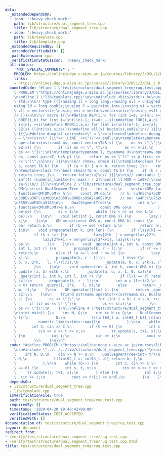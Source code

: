 ```yaml
---
data:
  _extendedDependsOn:
  - icon: ':heavy_check_mark:'
    path: lib/structure/dual_segment_tree.cpp
    title: lib/structure/dual_segment_tree.cpp
  - icon: ':heavy_check_mark:'
    path: lib/template.cpp
    title: lib/template.cpp
  _extendedRequiredBy: []
  _extendedVerifiedWith: []
  _pathExtension: cpp
  _verificationStatusIcon: ':heavy_check_mark:'
  attributes:
    '*NOT_SPECIAL_COMMENTS*': ''
    PROBLEM: https://onlinejudge.u-aizu.ac.jp/courses/library/3/DSL/2/DSL_2_D
    links:
    - https://onlinejudge.u-aizu.ac.jp/courses/library/3/DSL/2/DSL_2_D
  bundledCode: "#line 1 \"test/structure/dual_segment_tree/ruq.test.cpp\"\n#define\
    \ PROBLEM \"https://onlinejudge.u-aizu.ac.jp/courses/library/3/DSL/2/DSL_2_D\"\
    \n\n#line 1 \"lib/template.cpp\"\n\n\n#include <bits/stdc++.h>\nusing namespace\
    \ std;\n\n// type {{{\nusing ll = long long;\nusing ull = unsigned long long;\n\
    using ld = long double;\nusing P = pair<int,int>;\nusing vi = vector<int>;\nusing\
    \ vll = vector<ll>;\nusing vvi = vector<vector<int>>;\nusing vvll = vector<vector<ll>>;\n\
    // }}}\n\n\n// macro {{{\n#define REP(i,n) for (int i=0; i<(n); ++i)\n#define\
    \ RREP(i,n) for (int i=(int)(n)-1; i>=0; --i)\n#define FOR(i,a,n) for (int i=(a);\
    \ i<(n); ++i)\n#define RFOR(i,a,n) for (int i=(int)(n)-1; i>=(a); --i)\n\n#define\
    \ SZ(x) ((int)(x).size())\n#define all(x) begin(x),end(x)\n// }}}\n\n\n// debug\
    \ {{{\n#define dump(x) cerr<<#x<<\" = \"<<(x)<<endl\n#define debug(x) cerr<<#x<<\"\
    \ = \"<<(x)<<\" (L\"<<__LINE__<<\")\"<< endl;\n\ntemplate<typename T>\nostream&\
    \ operator<<(ostream& os, const vector<T>& v) {\n    os << \"[\";\n    REP (i,\
    \ SZ(v)) {\n        if (i) os << \", \";\n        os << v[i];\n    }\n    return\
    \ os << \"]\";\n}\n\ntemplate<typename T, typename U>\nostream& operator<<(ostream&\
    \ os, const pair<T, U>& p) {\n    return os << \"(\" << p.first << \" \" << p.second\
    \ << \")\";\n}\n// }}}\n\n\n// chmax, chmin {{{\ntemplate<class T>\nbool chmax(T&\
    \ a, const T& b) {\n    if (a < b) { a = b; return true; }\n    return false;\n\
    }\ntemplate<class T>\nbool chmin(T& a, const T& b) {\n    if (b < a) { a = b;\
    \ return true; }\n    return false;\n}\n// }}}\n\n\n// constants {{{\n#define\
    \ inf(T) (numeric_limits<T>::max() / 2)\nconst ll MOD = 1e9+7;\nconst ld EPS =\
    \ 1e-9;\n// }}}\n\n\n#line 2 \"lib/structure/dual_segment_tree.cpp\"\n\ntemplate<typename\
    \ OM>\nstruct DualSegmentTree {\n    int n, sz;\n    vector<OM> lazy;\n    const\
    \ function<OM(OM,OM)> h;\n    const OM oe;\n    // h: \u4F5C\u7528\u7D20\u3092\
    \u30DE\u30FC\u30B8\u3059\u308B\u95A2\u6570\n    // oe: \u4F5C\u7528\u7D20\u306E\
    \u5358\u4F4D\u5143\n\n    DualSegmentTree(\n            int n,\n            const\
    \ function<OM(OM,OM)>& h,\n            const OM& oe\n            ) : n(n), h(h),\
    \ oe(oe) {\n        sz = 1;\n        while (sz < n) sz <<= 1;\n        lazy.assign(2*sz,\
    \ oe);\n    }\n\n    void set(int i, const OM& x) {\n        lazy.at(i + sz) =\
    \ x;\n    }\n\n    OM merge(const OM& a, const OM& b) const {\n        if (a ==\
    \ oe) return b;\n        if (b == oe) return a;\n        return h(a, b);\n   \
    \ }\n\n    void propagate(int k, int len) {\n        if (lazy[k] == oe) return;\n\
    \        if (k < sz) {\n            lazy[2*k  ] = merge(lazy[2*k  ], lazy[k]);\n\
    \            lazy[2*k+1] = merge(lazy[2*k+1], lazy[k]);\n            lazy[k] =\
    \ oe;\n        }\n    }\n\n    void _update(int a, int b, const OM& x, int k,\
    \ int l, int r) {\n        propagate(k, r - l);\n        if (r <= a or b <= l)\
    \ return;\n        else if (a <= l and r <= b) {\n            lazy[k] = merge(lazy[k],\
    \ x);\n            propagate(k, r - l);\n        } else {\n            _update(a,\
    \ b, x, 2*k,   l, (l+r)/2);\n            _update(a, b, x, 2*k+1, (l+r)/2, r);\n\
    \        }\n    }\n\n    void update(int a, int b, const OM& x) {\n        //\
    \ update [a, b) with x.\n        _update(a, b, x, 1, 0, sz);\n    }\n\n    OM\
    \ _query(int i, int k, int l, int r) {\n        if (l+1 == r) return lazy[l +\
    \ sz];\n        propagate(k, r - l);\n        int m = (l+r)/2;\n        if (i\
    \ < m) return _query(i, 2*k,   l, m);\n        else       return _query(i, 2*k+1,\
    \ m, r);\n    }\n\n    OM operator[](int i) {\n        return _query(i, 1, 0,\
    \ sz);\n    }\n\n    friend ostream& operator<<(ostream& os, DualSegmentTree&\
    \ s) {\n        os << \"[\";\n        for (int i = 0; i < s.n; ++i) {\n      \
    \      if (i) os << \" \";\n            os << s[i];\n        }\n        return\
    \ os << \"]\";\n    }\n};\n#line 4 \"test/structure/dual_segment_tree/ruq.test.cpp\"\
    \n\nint main() {\n    int N, Q;\n    cin >> N >> Q;\n    DualSegmentTree<int>\
    \ tr(\n            N,\n            [](int64_t a, int64_t b){ return b; },\n  \
    \          numeric_limits<int>::max()\n            );\n\n    while (Q--) {\n \
    \       int C; cin >> C;\n        if (C == 0) {\n            int s, t, x;\n  \
    \          cin >> s >> t >> x;\n            tr.update(s, t+1, x);\n        } else\
    \ {\n            int i;\n            cin >> i;\n            cout << tr[i] << endl;\n\
    \        }\n    }\n}\n"
  code: "#define PROBLEM \"https://onlinejudge.u-aizu.ac.jp/courses/library/3/DSL/2/DSL_2_D\"\
    \n\n#include \"../../../lib/structure/dual_segment_tree.cpp\"\n\nint main() {\n\
    \    int N, Q;\n    cin >> N >> Q;\n    DualSegmentTree<int> tr(\n           \
    \ N,\n            [](int64_t a, int64_t b){ return b; },\n            numeric_limits<int>::max()\n\
    \            );\n\n    while (Q--) {\n        int C; cin >> C;\n        if (C\
    \ == 0) {\n            int s, t, x;\n            cin >> s >> t >> x;\n       \
    \     tr.update(s, t+1, x);\n        } else {\n            int i;\n          \
    \  cin >> i;\n            cout << tr[i] << endl;\n        }\n    }\n}\n"
  dependsOn:
  - lib/structure/dual_segment_tree.cpp
  - lib/template.cpp
  isVerificationFile: true
  path: test/structure/dual_segment_tree/ruq.test.cpp
  requiredBy: []
  timestamp: '2020-04-20 18:48:42+09:00'
  verificationStatus: TEST_ACCEPTED
  verifiedWith: []
documentation_of: test/structure/dual_segment_tree/ruq.test.cpp
layout: document
redirect_from:
- /verify/test/structure/dual_segment_tree/ruq.test.cpp
- /verify/test/structure/dual_segment_tree/ruq.test.cpp.html
title: test/structure/dual_segment_tree/ruq.test.cpp
---
```

